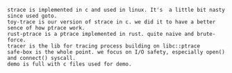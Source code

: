 	strace is implemented in c and used in linux. It's  a little bit nasty since used goto.
	toy-trace is our version of strace in c. we did it to have a better sence of how ptrace work.
	rust-ptrace is a ptrace implemented in rust. quite naive and brute-force.
	tracer is the lib for tracing process building on libc::ptrace
	safe-box is the whole point. we focus on I/O safety, especially open() and connect() syscall.
	demo is full with c files used for demo.
